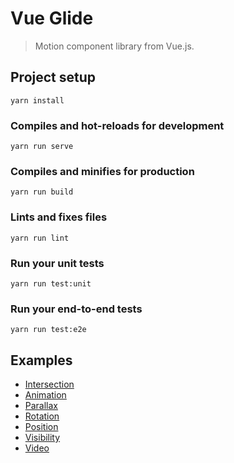 # Vue Glide

> Motion component library from Vue.js.

## Project setup
```
yarn install
```

### Compiles and hot-reloads for development
```
yarn run serve
```

### Compiles and minifies for production
```
yarn run build
```

### Lints and fixes files
```
yarn run lint
```

### Run your unit tests
```
yarn run test:unit
```

### Run your end-to-end tests
```
yarn run test:e2e
```

## Examples

- [Intersection](https://github.com/mrcsmcln/vue-glide/tree/dev/examples/intersection)
- [Animation](https://github.com/mrcsmcln/vue-glide/tree/dev/examples/animation)
- [Parallax](https://github.com/mrcsmcln/vue-glide/tree/dev/examples/parallax)
- [Rotation](https://github.com/mrcsmcln/vue-glide/tree/dev/examples/rotation)
- [Position](https://github.com/mrcsmcln/vue-glide/tree/dev/examples/position)
- [Visibility](https://github.com/mrcsmcln/vue-glide/tree/dev/examples/visibility)
- [Video](https://github.com/mrcsmcln/vue-glide/tree/dev/examples/video)
